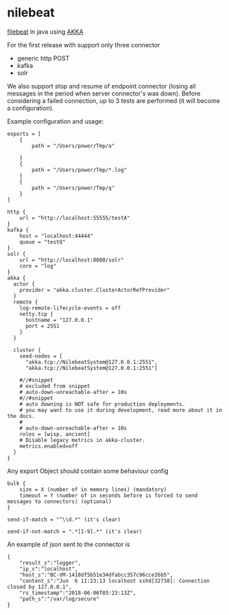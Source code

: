 # nilebeat
[filebeat](https://www.elastic.co/guide/en/beats/filebeat/current/filebeat-overview.html) in java using [AKKA](http://akka.io)

For the first release with support only three connector 
- generic http POST
- kafka 
- solr

We also support stop and resume of endpoint connector (losing all messages in the period when server connector's was down).
Before considering a failed connection, up to 3 tests are performed (it will become a configuration). 

Example configuration and usage:
```
exports = [
    {
        path = "/Users/power/Tmp/a" 		
        
    }
    {
        path = "/Users/power/Tmp/*.log"
    }
    {
        path = "/Users/power/Tmp/q"        
    }
]

http {
    url = "http://localhost:55555/testA"
}
kafka {
    host = "localhost:44444"
    queue = "testQ"
}
solr {
    url = "http://localhost:8080/solr"
    core = "log"
}    
akka {  
  actor {  
    provider = "akka.cluster.ClusterActorRefProvider"  
  }  
  remote {  
    log-remote-lifecycle-events = off  
    netty.tcp {  
      hostname = "127.0.0.1"  
      port = 2551  
    }  
  }  
  
  cluster {  
    seed-nodes = [  
      "akka.tcp://NilebeatSystem@127.0.0.1:2551",  
      "akka.tcp://NilebeatSystem@127.0.0.1:2551"]  
  
    #//#snippet  
    # excluded from snippet  
    # auto-down-unreachable-after = 10s  
    #//#snippet  
    # auto downing is NOT safe for production deployments.  
    # you may want to use it during development, read more about it in the docs.  
    #  
    # auto-down-unreachable-after = 10s  
    roles = [wisp, ancient]
    # Disable legacy metrics in akka-cluster.  
    metrics.enabled=off  
  }  
}  

```

Any export Object should contain some behaviour config

```
bulk {
	size = X (number of in memory lines) (mandatory)
	timeout = Y (number of in seconds before is forced to send messages to connectors) (optional)
}

send-if-match = "^\\d.*" (it's clear)

send-if-not-match = ".*[1-9].*"	(it's clear)

```

An example of json sent to the connector is
```
{
	"result_s":"logger",
	"ip_s":"localhost",
	"host_s":"BC-VM-1418df5b51e34dfabcc357c96cce26b5",
	"content_s":"Jun  6 11:23:13 localhost sshd[32738]: Connection closed by 127.0.0.1",
	"rs_timestamp":"2018-06-06T03:23:13Z",
	"path_s":"/var/log/secure"
}
```
